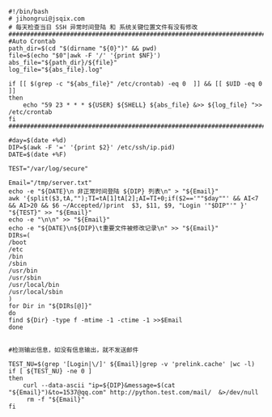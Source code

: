     #!/bin/bash
    # jihongrui@jsqix.com
    # 每天检查当日 SSH 异常时间登陆 和 系统关键位置文件有没有修改
    ###########################################################################################
    #Auto Crontab
    path_dir=$(cd "$(dirname "${0}")" && pwd)
    file=$(echo "$0"|awk -F '/' '{print $NF}')
    abs_file="${path_dir}/${file}"
    log_file="${abs_file}.log"
    
    if [[ $(grep -c "${abs_file}" /etc/crontab) -eq 0  ]] && [[ $UID -eq 0 ]]
    then
        echo "59 23 * * * ${USER} ${SHELL} ${abs_file} &>> ${log_file} ">> /etc/crontab
    fi
    ###########################################################################################
    
    #day=$(date +%d)
    DIP=$(awk -F '=' '{print $2}' /etc/ssh/ip.pid)
    DATE=$(date +%F)
    
    TEST="/var/log/secure"
    
    Email="/tmp/server.txt"
    echo -e "${DATE}\n 非正常时间登陆 ${DIP} 列表\n" > "${Email}"
    awk '{split($3,tA,"");TI=tA[1]tA[2];AI=TI+0;if($2=='""$day""' && AI<7 && AI>20 && $6 ~/Accepted/)print  $3, $11, $9, "Login '"$DIP"'" }' "${TEST}" >> "${Email}" 
    echo -e "\n\n" >> "${Email}"
    echo -e "${DATE}\n${DIP}\t重要文件被修改记录\n" >> "${Email}"
    DIRs=(
    /boot
    /etc
    /bin
    /sbin
    /usr/bin
    /usr/sbin
    /usr/local/bin
    /usr/local/sbin
    )
    for Dir in "${DIRs[@]}"
    do
    find ${Dir} -type f -mtime -1 -ctime -1 >>$Email
    done
    
    
    #检测输出信息，如没有信息输出，就不发送邮件
    
    TEST_NU=$(grep '[Login|\/]' ${Email}|grep -v 'prelink.cache' |wc -l)
    if [ ${TEST_NU} -ne 0 ]
    then
        curl --data-ascii "ip=${DIP}&message=$(cat "${Email}")&to=1537@qq.com" http://python.test.com/mail/  &>/dev/null 
         rm -f "${Email}"
    fi
    
    
